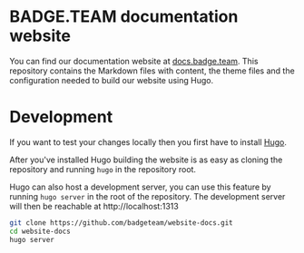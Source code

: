 # BADGE.TEAM documentation website

You can find our documentation website at [docs.badge.team](docs.badge.team). This repository contains the Markdown files with content, the theme files and the configuration needed to build our website using Hugo.

# Development
If you want to test your changes locally then you first have to install [Hugo](https://gohugo.io/getting-started/installing/).

After you've installed Hugo building the website is as easy as cloning the repository and running ```hugo``` in the repository root.

Hugo can also host a development server, you can use this feature by running ```hugo server``` in the root of the repository. The development server will then be reachable at http://localhost:1313

```bash
git clone https://github.com/badgeteam/website-docs.git
cd website-docs
hugo server
```

